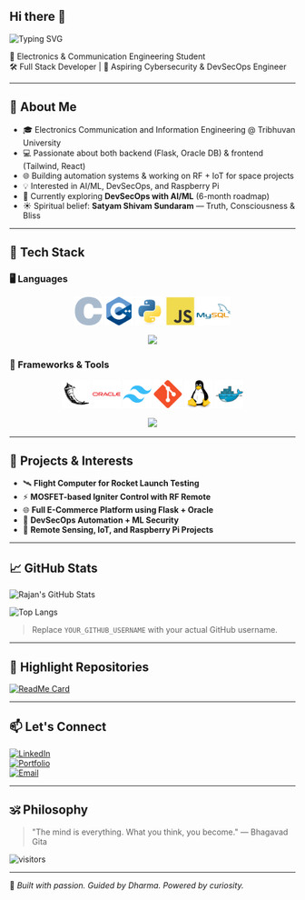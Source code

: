 ## Hi there 👋

<!--
**rajan-sarkar/rajan-sarkar** is a ✨ _special_ ✨ repository because its `README.md` (this file) appears on your GitHub profile.

Here are some ideas to get you started:

- 🔭 I’m currently working on ...
- 🌱 I’m currently learning ...
- 👯 I’m looking to collaborate on ...
- 🤔 I’m looking for help with ...
- 💬 Ask me about ...
- 📫 How to reach me: ...
- 😄 Pronouns: ...
- ⚡ Fun fact: ...
-->
![Typing SVG](https://readme-typing-svg.demolab.com/?lines=🔱+NAMASTE🙏+I’m+Rajan+Pandey;Full+Stack+Dev+⚙️+||+Cybersecurity+Explorer+🔐;Engineering+the+Future+with+Code+%26+Consciousness+🧘‍♂️✨&center=true&width=1000&height=70&color=00FFFF&vCenter=true&size=25&duration=1000&pause=500)



🚀 Electronics & Communication Engineering Student  
🛠️ Full Stack Developer | 🔐 Aspiring Cybersecurity & DevSecOps Engineer  


---

## 🧩 About Me

- 🎓 Electronics Communication and Information Engineering @ Tribhuvan University  
- 💻 Passionate about both backend (Flask, Oracle DB) & frontend (Tailwind, React)
- 🌐 Building automation systems & working on RF + IoT for space projects  
- 💡 Interested in AI/ML, DevSecOps, and Raspberry Pi  
- 🔭 Currently exploring **DevSecOps with AI/ML** (6-month roadmap)  
- ☀️ Spiritual belief: **Satyam Shivam Sundaram** — Truth, Consciousness & Bliss

---

## 🧠 Tech Stack

### 🖥️ Languages

<p align="center">
  <img src="https://raw.githubusercontent.com/devicons/devicon/master/icons/c/c-original.svg" alt="C" width="50" height="50"/>
  <img src="https://raw.githubusercontent.com/devicons/devicon/master/icons/cplusplus/cplusplus-original.svg" alt="C++" width="50" height="50"/>
  <img src="https://raw.githubusercontent.com/devicons/devicon/master/icons/python/python-original.svg" alt="Python" width="50" height="50"/>
  <img src="https://raw.githubusercontent.com/devicons/devicon/master/icons/javascript/javascript-original.svg" alt="JavaScript" width="50" height="50"/>
  <img src="https://raw.githubusercontent.com/devicons/devicon/master/icons/mysql/mysql-original-wordmark.svg" alt="SQL" width="60" height="50"/>
</p>

<p align="center">
  <img src="https://readme-typing-svg.demolab.com/?lines=C+💻;C+++🧠;Python+🐍;JavaScript+✨;SQL+📊&center=true&width=500&height=40&color=0F9D58&vCenter=true&size=20&duration=1000&pause=500" />
</p>


### 🧰 Frameworks & Tools

<p align="center">
  <img src="https://raw.githubusercontent.com/devicons/devicon/master/icons/flask/flask-original.svg" alt="Flask" width="50" height="50"/>
  <img src="https://raw.githubusercontent.com/devicons/devicon/master/icons/oracle/oracle-original.svg" alt="Oracle" width="50" height="50"/>
  <img src="https://raw.githubusercontent.com/devicons/devicon/master/icons/tailwindcss/tailwindcss-plain.svg" alt="Tailwind CSS" width="50" height="50"/>
  <img src="https://raw.githubusercontent.com/devicons/devicon/master/icons/git/git-original.svg" alt="Git" width="50" height="50"/>
  <img src="https://raw.githubusercontent.com/devicons/devicon/master/icons/linux/linux-original.svg" alt="Linux" width="50" height="50"/>
  <img src="https://raw.githubusercontent.com/devicons/devicon/master/icons/docker/docker-original.svg" alt="Docker" width="50" height="50"/>
</p>

<p align="center">
  <img src="https://readme-typing-svg.demolab.com/?lines=Flask+🌐;Oracle+🛢️;Tailwind+CSS+🎨;Git+🔧;Linux+🐧;Docker+🐳&center=true&width=500&height=40&color=F97316&vCenter=true&size=20&duration=1000&pause=500" />
</p>


---

## 🔭 Projects & Interests

- 🛰️ **Flight Computer for Rocket Launch Testing**
- ⚡ **MOSFET-based Igniter Control with RF Remote**
- 🌐 **Full E-Commerce Platform using Flask + Oracle**
- 🧪 **DevSecOps Automation + ML Security**
- 📡 **Remote Sensing, IoT, and Raspberry Pi Projects**

---

## 📈 GitHub Stats

![Rajan's GitHub Stats](https://github-readme-stats.vercel.app/api?username=YOUR_GITHUB_USERNAME&show_icons=true&theme=radical)

![Top Langs](https://github-readme-stats.vercel.app/api/top-langs/?username=YOUR_GITHUB_USERNAME&layout=compact&theme=radical)

> Replace `YOUR_GITHUB_USERNAME` with your actual GitHub username.

---

## 📌 Highlight Repositories

[![ReadMe Card](https://github-readme-stats.vercel.app/api/pin/?username=YOUR_GITHUB_USERNAME&repo=YOUR_PROJECT_NAME)](https://github.com/YOUR_GITHUB_USERNAME/YOUR_PROJECT_NAME)

---

## 📫 Let's Connect

[![LinkedIn](https://img.shields.io/badge/-LinkedIn-blue?style=flat&logo=linkedin)](https://www.linkedin.com/in/rajan-pandey-145802201/)  
[![Portfolio](https://img.shields.io/badge/-My_Portfolio-000?style=flat&logo=github)](https://your-portfolio-link.com)  
[![Email](https://img.shields.io/badge/-Email-D14836?style=flat&logo=gmail&logoColor=white)](mailto:rajanpandey492222@gmail.com)

---

## 🕉️ Philosophy

> "The mind is everything. What you think, you become." — Bhagavad Gita  


![visitors](https://komarev.com/ghpvc/?username=YOUR_GITHUB_USERNAME&style=flat-square&color=green)

---

🌟 *Built with passion. Guided by Dharma. Powered by curiosity.*





